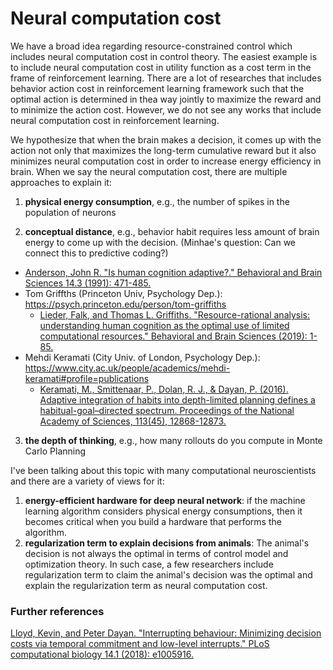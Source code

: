 # Neural computation cost

We have a broad idea regarding resource-constrained control which includes neural computation cost in control theory. 
The easiest example is to include neural computation cost in utility function as a cost term in the frame of reinforcement learning.
There are a lot of researches that includes behavior action cost in reinforcement learning framework such that 
the optimal action is determined in thea way jointly to maximize the reward and to minimize the action cost. 
However, we do not see any works that include neural computation cost in reinforcement learning.


We hypothesize that when the brain makes a decision, 
it comes up with the action not only that maximizes the long-term cumulative reward
but it also minimizes neural computation cost in order to increase energy efficiency in brain. 
When we say the neural computation cost, there are multiple approaches to explain it:

1) **physical energy consumption**, e.g., the number of spikes in the population of neurons

2) **conceptual distance**, e.g., behavior habit requires less amount of brain energy to come up with the decision. 
(Minhae's question: Can we connect this to predictive coding?)
- [Anderson, John R. "Is human cognition adaptive?." Behavioral and Brain Sciences 14.3 (1991): 471-485.](http://act-r.psy.cmu.edu/wordpress/wp-content/uploads/2013/09/Anderson91.pdf)
- Tom Griffths (Princeton Univ, Psychology Dep.): https://psych.princeton.edu/person/tom-griffiths
    - [Lieder, Falk, and Thomas L. Griffiths. "Resource-rational analysis: understanding human cognition as the optimal use of limited computational resources." Behavioral and Brain Sciences (2019): 1-85.](https://www.cambridge.org/core/journals/behavioral-and-brain-sciences/article/resourcerational-analysis-understanding-human-cognition-as-the-optimal-use-of-limited-computational-resources/586866D9AD1D1EA7A1EECE217D392F4A)
- Mehdi Keramati (City Univ. of London, Psychology Dep.): https://www.city.ac.uk/people/academics/mehdi-keramati#profile=publications
    - [Keramati, M., Smittenaar, P., Dolan, R. J., & Dayan, P. (2016). Adaptive integration of habits into depth-limited planning defines a habitual-goal–directed spectrum. Proceedings of the National Academy of Sciences, 113(45), 12868-12873.](https://www.pnas.org/content/113/45/12868)
3) **the depth of thinking**, e.g., how many rollouts do you compute in Monte Carlo Planning

I've been talking about this topic with many computational neuroscientists and there are a variety of views for it:

1) **energy-efficient hardware for deep neural network**: 
if the machine learning algorithm considers physical energy consumptions, then it becomes critical when you build a hardware that performs the algorithm.
2) **regularization term to explain decisions from animals**:
The animal's decision is not always the optimal in terms of control model and optimization theory. 
In such case, a few researchers include regularization term to claim the animal's decision was the optimal and
explain the regularization term as neural computation cost. 



 ### Further references
[Lloyd, Kevin, and Peter Dayan. "Interrupting behaviour: Minimizing decision costs via temporal commitment and low-level interrupts." PLoS computational biology 14.1 (2018): e1005916.](https://journals.plos.org/ploscompbiol/article/file?id=10.1371/journal.pcbi.1005916&type=printable)
 
 

